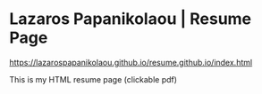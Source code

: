 # Lazaros Papanikolaou | Resume Page
https://lazarospapanikolaou.github.io/resume.github.io/index.html

This is my HTML resume page (clickable pdf)
